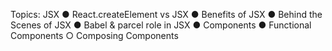 Topics:
JSX
● React.createElement vs JSX
● Benefits of JSX
● Behind the Scenes of JSX
● Babel & parcel role in JSX
● Components
● Functional Components
○ Composing Components
